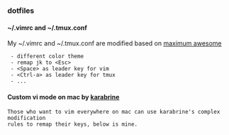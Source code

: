 ### dotfiles

#### ~/.vimrc and ~/.tmux.conf

My ~/.vimrc and ~/.tmux.conf are modified based on [maximum awesome](https://github.com/square/maximum-awesome)

     - different color theme
     - remap jk to <Esc>
     - <Space> as leader key for vim 
     - <Ctrl-a> as leader key for tmux
     - ...

#### Custom vi mode on mac by [karabrine](https://pqrs.org/osx/karabiner) 
    
    Those who want to vim everywhere on mac can use karabrine's complex modification 
    rules to remap their keys, below is mine.

